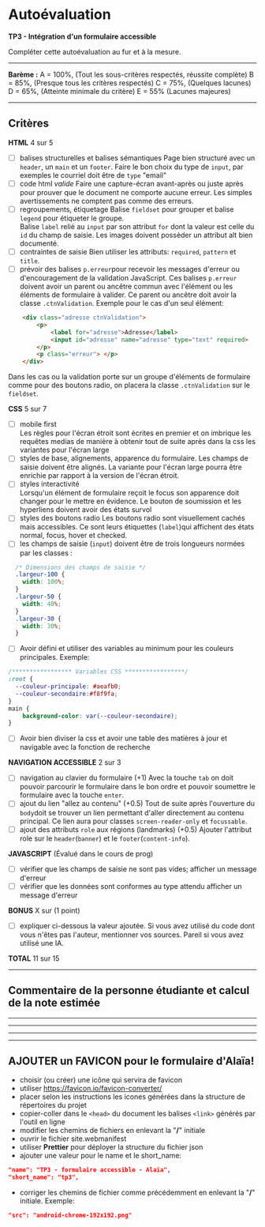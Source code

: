 # Autoévaluation
__TP3 - Intégration d'un formulaire accessible__

Compléter cette autoévaluation au fur et à la mesure. 

--- 

__Barème :__ 
A = 100%, (Tout les sous-critères respectés, réussite complète)
B = 85%, (Presque tous les critères respectés)
C = 75%, (Quelques lacunes)
D = 65%, (Atteinte minimale du critère)
E = 55% (Lacunes majeures) 

---

## Critères
__HTML__ 4 sur 5
- [ ] balises structurelles et balises sémantiques 
Page bien structuré avec un `header`, un `main` et un `footer`.
Faire le bon choix du type de `input`, par exemples le courriel doit être de `type` "email"
- [ ] code html *valide* 
Faire une capture-écran avant-après ou juste après pour prouver que le document ne comporte aucune erreur. Les simples avertissements ne comptent pas comme des erreurs.
- [ ] regroupements, étiquetage 
Balise `fieldset` pour grouper et balise `legend` pour étiqueter le groupe.  
Balise `label` relié au `input` par son attribut `for` dont la valeur est celle du `id` du champ de saisie.
Les images doivent possèder un attribut alt bien documenté.
- [ ] contraintes de saisie 
Bien utiliser les attributs: `required`, `pattern` et `title`. 
- [ ] prévoir des balises `p.erreur`pour recevoir les messages d'erreur ou d'encouragement de la validation JavaScript. Ces balises `p.erreur` doivent avoir un parent ou ancêtre commun avec l'élément ou les éléments de formulaire à valider. Ce parent ou ancêtre doit avoir la classe `.ctnValidation`. Exemple pour le cas d'un seul élément:
```html
    <div class="adresse ctnValidation">
        <p>
            <label for="adresse">Adresse</label>
            <input id="adresse" name="adresse" type="text" required>
        </p>
        <p class="erreur"> </p>
    </div>

```
Dans les cas ou la validation porte sur un groupe d'éléments de formulaire comme pour des boutons radio, on placera la classe  `.ctnValidation` sur le `fieldset`.
  
__CSS__ 5 sur 7
- [ ] mobile first  
Les règles pour l'écran étroit sont écrites en premier et on imbrique les requêtes medias de manière à obtenir tout de suite après dans la css les variantes pour l'écran large 
- [ ] styles de base, alignements, apparence du formulaire. Les champs de saisie doivent être alignés. La variante pour l'écran large pourra être enrichie par rapport à la version de l'écran étroit.
- [ ] styles interactivité  
Lorsqu'un élément de formulaire reçoit le focus son apparence doit changer pour le mettre en évidence.
Le bouton de soumission et les hyperliens doivent avoir des états survol
- [ ] styles des boutons radio 
Les boutons radio sont visuellement cachés mais accessibles. Ce sont leurs étiquettes (`label`)qui affichent des états normal, focus, hover et checked.
- [ ] les champs de saisie (`input`) doivent être de trois longueurs normées par les classes : 
```css
  /* Dimensions des champs de saisie */
  .largeur-100 {
    width: 100%;
  }
  .largeur-50 {
    width: 48%;
  }
  .largeur-30 {
    width: 30%;
  }
```
- [ ] Avoir défini et utiliser des variables au minimum pour les couleurs principales. Exemple:
```css
/***************** Variables CSS *****************/
:root {
  --couleur-principale: #aeafb0; 
  --couleur-secondaire:#f8f9fa;
}
main { 
    background-color: var(--couleur-secondaire); 
}
``` 
- [ ] Avoir bien diviser la css et avoir une table des matières à jour et navigable avec la fonction de recherche
  
__NAVIGATION ACCESSIBLE__ 2 sur 3 
- [ ] navigation au clavier du formulaire (+1)
Avec la touche `tab` on doit pouvoir parcourir le formulaire dans le bon ordre et pouvoir soumettre le formulaire avec la touche `enter`.
- [ ] ajout du lien "allez au contenu" (+0.5)
Tout de suite après l'ouverture du `body`doit se trouver un lien permettant d'aller directement au contenu principal. Ce lien aura pour classes `screen-reader-only` et `focussable`.
- [ ] ajout des attributs `role` aux régions (landmarks) (+0.5)
Ajouter l'attribut role sur le `header`(`banner`) et le `footer`(`content-info`).

__JAVASCRIPT__ (Évalué dans le cours de prog) 
- [ ] vérifier que les champs de saisie ne sont pas vides;
afficher un message d'erreur 
- [ ] vérifier que les données sont conformes au type attendu
afficher un message d'erreur 

__BONUS__ X sur (1 point)  
- [ ] expliquer ci-dessous la valeur ajoutée. Si vous avez utilisé du code dont vous n'êtes pas l'auteur, mentionner vos sources. Pareil si vous avez utilisé une IA. 

__TOTAL__ 
11 sur 15

---

## Commentaire de la personne étudiante et calcul de la note estimée

---
---
---


---

## AJOUTER un FAVICON pour le formulaire d'Alaïa!
- choisir (ou créer) une icône qui servira de favicon
- utiliser https://favicon.io/favicon-converter/
- placer selon les instructions les icones générées dans la structure de répertoires du projet
- copier-coller dans le `<head>` du document les balises `<link>` générés par l'outil en ligne
- modifier les chemins de fichiers en enlevant la "**/**" initiale
- ouvrir le fichier site.webmanifest
- utiliser **Prettier** pour déployer la structure du fichier json
- ajouter une valeur pour le name et le short_name:
```json
"name": "TP3 - formulaire accessible - Alaïa",
"short_name": "tp3",
```
- corriger les chemins de fichier comme précédemment en enlevant la "**/**" initiale. Exemple:
```json
"src": "android-chrome-192x192.png"
```